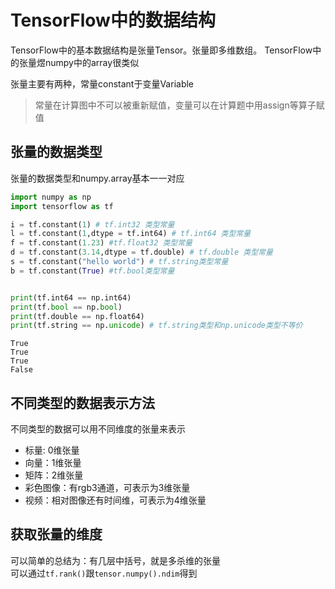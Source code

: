 # TensorFlow中的数据结构

TensorFlow中的基本数据结构是张量Tensor。张量即多维数组。
TensorFlow中的张量煜numpy中的array很类似

张量主要有两种，常量constant于变量Variable
> 常量在计算图中不可以被重新赋值，变量可以在计算题中用assign等算子赋值

## 张量的数据类型
张量的数据类型和numpy.array基本一一对应
```python
import numpy as np
import tensorflow as tf

i = tf.constant(1) # tf.int32 类型常量
l = tf.constant(1,dtype = tf.int64) # tf.int64 类型常量
f = tf.constant(1.23) #tf.float32 类型常量
d = tf.constant(3.14,dtype = tf.double) # tf.double 类型常量
s = tf.constant("hello world") # tf.string类型常量
b = tf.constant(True) #tf.bool类型常量


print(tf.int64 == np.int64) 
print(tf.bool == np.bool)
print(tf.double == np.float64)
print(tf.string == np.unicode) # tf.string类型和np.unicode类型不等价
```

```shell script
True
True
True
False
```

## 不同类型的数据表示方法
不同类型的数据可以用不同维度的张量来表示  
- 标量: 0维张量
- 向量：1维张量  
- 矩阵：2维张量
- 彩色图像：有rgb3通道，可表示为3维张量
- 视频：相对图像还有时间维，可表示为4维张量

## 获取张量的维度
可以简单的总结为：有几层中括号，就是多杀维的张量  
可以通过`tf.rank()`跟`tensor.numpy().ndim`得到